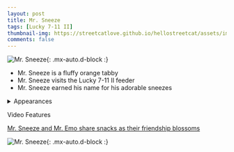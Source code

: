 ```yaml
---
layout: post
title: Mr. Sneeze
tags: [Lucky 7-11 II]
thumbnail-img: https://streetcatlove.github.io/hellostreetcat/assets/img/mr_sneeze.png
comments: false
---
```


![Mr. Sneeze](https://streetcatlove.github.io/hellostreetcat/assets/img/mr_sneeze.png){: .mx-auto.d-block :}

* Mr. Sneeze is a fluffy orange tabby
* Mr. Sneeze visits the Lucky 7-11 II feeder
* Mr. Sneeze earned his name for his adorable sneezes

<details>
<summary>Appearances</summary>
<ul>
	<li><a href="https://youtu.be/tTA-Wf7A6mA?si=aOYn19MJGHqis2en&t=1102">7/5/24 23:44</a></li>
	<li><a href="https://youtu.be/PvSRaJRKUz4?si=bCGNtMsuuh-c0MjS&t=25809">8/15/24 20:45</a></li>
	<li><a href="https://youtu.be/aj-8bPf05vo?si=saKGgZHoFRioYBzG&t=1058">8/20/24 04:21</a></li>
	<li><a href="https://youtu.be/V7zMLRUfrYc?si=mVkWbCZLcmiiJKC-&t=1052">8/20/24 19:43</a></li>
	<li><a href="https://youtu.be/c1W-PsCbpDY?si=OI_s4HP9PbB6sXfV&t=326">11/5/24 01:37</a></li>
</ul>
</details>


Video Features

[Mr. Sneeze and Mr. Emo share snacks as their friendship blossoms](https://www.youtube.com/watch?v=-Qqt7dRRvBk)

![Mr. Sneeze](https://streetcatlove.github.io/hellostreetcat/assets/img/mr_sneeze0.png){: .mx-auto.d-block :}